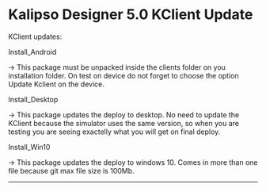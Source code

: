 # Kalipso Designer 5.0 KClient Update

KClient updates:

Install_Android

-> This package must be unpacked inside the clients folder on you installation folder. On test on device do not forget to choose the option Update Kclient on the device.

Install_Desktop

-> This package updates the deploy to desktop. No need to update the KClient because the simulator uses the same version, so when you are testing you are seeing exactelly what you will get on final deploy.

Install_Win10

-> This package updates the deploy to windows 10. Comes in more than one file because git max file size is 100Mb.

**************************************************************************
